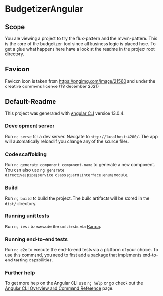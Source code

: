 # BudgetizerAngular

## Scope

You are viewing a project to try the flux-pattern and the mvvm-pattern.
This is the core of the budgetizer-tool since all business logic is placed here.
To get a glue what happens here have a look at the readme in the project root directory.

## Favicon

Favicon icon is taken from https://pngimg.com/image/21560 and under the creative commons licence (18 december 2021)

## Default-Readme

This project was generated with [Angular CLI](https://github.com/angular/angular-cli) version 13.0.4.

### Development server

Run `ng serve` for a dev server. Navigate to `http://localhost:4200/`. The app will automatically reload if you change any of the source files.

### Code scaffolding

Run `ng generate component component-name` to generate a new component. You can also use `ng generate directive|pipe|service|class|guard|interface|enum|module`.

### Build

Run `ng build` to build the project. The build artifacts will be stored in the `dist/` directory.

### Running unit tests

Run `ng test` to execute the unit tests via [Karma](https://karma-runner.github.io).

### Running end-to-end tests

Run `ng e2e` to execute the end-to-end tests via a platform of your choice. To use this command, you need to first add a package that implements end-to-end testing capabilities.

### Further help

To get more help on the Angular CLI use `ng help` or go check out the [Angular CLI Overview and Command Reference](https://angular.io/cli) page.

